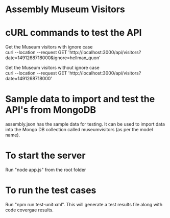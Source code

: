 # Assembly Museum Visitors

# cURL commands to test the API

Get the Museum visitors with ignore case <br>
curl --location --request GET 'http://localhost:3000/api/visitors?date=1491268718000&ignore=hellman_quon'

Get the Museum visitors without ignore case <br>
curl --location --request GET 'http://localhost:3000/api/visitors?date=1491268718000'

# Sample data to import and test the API's from MongoDB
assembly.json has the sample data for testing. It can be used to import data into the Mongo DB collection called museumvisitors (as per the model name). 

# To start the server
Run "node app.js" from the root folder

# To run the test cases
Run "npm run test-unit:xml". This will generate a test results file along with code covergae results.